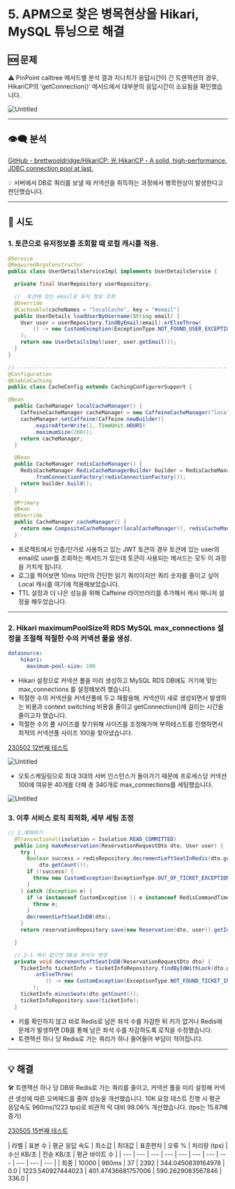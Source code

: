 # 5. APM으로 찾은 병목현상을 Hikari, MySQL 튜닝으로 해결

## 🆘 문제

<aside>
⚠️ PinPoint calltree 메서드별 분석 결과 지나치가 응답시간이 긴 트랜잭션의 경우,
HikariCP의 ‘getConnection()’ 메서드에서 대부분의 응답시간이 소요됨을 확인했습니다.

</aside>

![Untitled](5%20APM%E1%84%8B%E1%85%B3%E1%84%85%E1%85%A9%20%E1%84%8E%E1%85%A1%E1%86%BD%E1%84%8B%E1%85%B3%E1%86%AB%20%E1%84%87%E1%85%A7%E1%86%BC%E1%84%86%E1%85%A9%E1%86%A8%E1%84%92%E1%85%A7%E1%86%AB%E1%84%89%E1%85%A1%E1%86%BC%E1%84%8B%E1%85%B3%E1%86%AF%20Hikari,%20MySQL%20%E1%84%90%E1%85%B2%E1%84%82%201ab511e3fdf24865aaf1b5d56d03e228/Untitled.png)

---

## 👁‍🗨 분석

[GitHub - brettwooldridge/HikariCP: 光 HikariCP・A solid, high-performance, JDBC connection pool at last.](https://github.com/brettwooldridge/HikariCP#obtaining-a-connection)

<aside>
💡 서버에서 DB로 쿼리를 보낼 때 커넥션을 취득하는 과정에서 병목현상이 발생한다고 판단했습니다.

</aside>

---

## 🌟 시도

### 1. **토큰으로 유저정보를 조회할 때 로컬 캐시를 적용.**

```java
@Service
@RequiredArgsConstructor
public class UserDetailsServiceImpl implements UserDetailsService {

  private final UserRepository userRepository;

  //  토큰에 있는 email로 유저 정보 조회
  @Override
  @Cacheable(cacheNames = "localCache", key = "#email")
  public UserDetails loadUserByUsername(String email) {
    User user = userRepository.findByEmail(email).orElseThrow(
        () -> new CustomException(ExceptionType.NOT_FOUND_USER_EXCEPTION)
    );
    return new UserDetailsImpl(user, user.getEmail());
  }
}

// -------------------------------------------------------------------
@Configuration
@EnableCaching
public class CacheConfig extends CachingConfigurerSupport {

@Bean
  public CacheManager localCacheManager() {
    CaffeineCacheManager cacheManager = new CaffeineCacheManager("localCache");
    cacheManager.setCaffeine(Caffeine.newBuilder()
        .expireAfterWrite(1, TimeUnit.HOURS)
        .maximumSize(200));
    return cacheManager;
  }

  @Bean
  public CacheManager redisCacheManager() {
    RedisCacheManager.RedisCacheManagerBuilder builder = RedisCacheManager.RedisCacheManagerBuilder
        .fromConnectionFactory(redisConnectionFactory());
    return builder.build();
  }

  @Primary
  @Bean
  @Override
  public CacheManager cacheManager() {
    return new CompositeCacheManager(localCacheManager(), redisCacheManager());
  }
```

- 프로젝트에서 인증/인가로 사용하고 있는 JWT 토큰의 경우 토큰에 있는 user의 email로 user를 조회하는 메서드가 있는데 토큰이 사용되는 메서드는 모두 이 과정을 거치게 됩니다.
- 로그를 찍어보면 10ms 미만의 간단한 읽기 쿼리이지만 쿼리 숫자를 줄이고 싶어 Local 캐시를 여기에 적용해보았습니다.
- TTL 설정과 더 나은 성능을 위해 Caffeine 라이브러리를 추가해서 캐시 매니저 설정을 해두었습니다.

---

### 2. **Hikari maximumPoolSize와 RDS MySQL max_connections 설정을 조절해 적절한 수의 커넥션 풀을 생성.**

```yaml
datasource:
    hikari:
      maximum-pool-size: 100
```

- Hikari 설정으로 커넥션 풀을 미리 생성하고 MySQL RDS DB에도 거기에 맞는 max_connections 를 설정해보려 했습니다.
- 적절한 수의 커넥션을 커넥션풀에 두고 재활용해, 커넥션이 새로 생성되면서 발생하는 비용과 context switching 비용을 줄이고 getConnection()에 걸리는 시간을 줄이고자 했습니다.
- 적절한 수의 풀 사이즈를 찾기위해 사이즈를 조정해가며 부하테스트를 진행하면서 최적의 커넥션풀 사이즈 100을 찾아냈습니다.

[230502  12번째 테스트 ](https://www.notion.so/230502-12-dce68196b8034f1f9275e2ca2477af5e)

![Untitled](5%20APM%E1%84%8B%E1%85%B3%E1%84%85%E1%85%A9%20%E1%84%8E%E1%85%A1%E1%86%BD%E1%84%8B%E1%85%B3%E1%86%AB%20%E1%84%87%E1%85%A7%E1%86%BC%E1%84%86%E1%85%A9%E1%86%A8%E1%84%92%E1%85%A7%E1%86%AB%E1%84%89%E1%85%A1%E1%86%BC%E1%84%8B%E1%85%B3%E1%86%AF%20Hikari,%20MySQL%20%E1%84%90%E1%85%B2%E1%84%82%201ab511e3fdf24865aaf1b5d56d03e228/Untitled%201.png)

- 오토스케일링으로 최대 3대의 서버 인스턴스가 돌아가기 때문에 프로세스당 커넥션 100에 여유분 40개를 더해 총 340개로 max_connections를 세팅했습니다.

![Untitled](5%20APM%E1%84%8B%E1%85%B3%E1%84%85%E1%85%A9%20%E1%84%8E%E1%85%A1%E1%86%BD%E1%84%8B%E1%85%B3%E1%86%AB%20%E1%84%87%E1%85%A7%E1%86%BC%E1%84%86%E1%85%A9%E1%86%A8%E1%84%92%E1%85%A7%E1%86%AB%E1%84%89%E1%85%A1%E1%86%BC%E1%84%8B%E1%85%B3%E1%86%AF%20Hikari,%20MySQL%20%E1%84%90%E1%85%B2%E1%84%82%201ab511e3fdf24865aaf1b5d56d03e228/Untitled%202.png)

### 3. 이후 서비스 로직 최적화, 세부 세팅 조정

```java
// 2.예매하기
  @Transactional(isolation = Isolation.READ_COMMITTED)
  public Long makeReservation(ReservationRequestDto dto, User user) {
    try {
      Boolean success = redisRepository.decrementLeftSeatInRedis(dto.getTicketInfoId(),
          dto.getCount());
      if (!success) {
        throw new CustomException(ExceptionType.OUT_OF_TICKET_EXCEPTION);
      }
    } catch (Exception e) {
      if (e instanceof CustomException || e instanceof RedisCommandTimeoutException) {
        throw e;
      }
      decrementLeftSeatInDB(dto);
    }
    return reservationRepository.save(new Reservation(dto, user)).getId();

  }

  // 2-1.캐시 없으면 DB로 좌석수 변경
  private void decrementLeftSeatInDB(ReservationRequestDto dto) {
    TicketInfo ticketInfo = ticketInfoRepository.findByIdWithLock(dto.getTicketInfoId())
        .orElseThrow(
            () -> new CustomException(ExceptionType.NOT_FOUND_TICKET_INFO_EXCEPTION)
        );
    ticketInfo.minusSeats(dto.getCount());
    ticketInfoRepository.save(ticketInfo);
  }
```

- 키를 확인하지 않고 바로 Redis로 남은 좌석 수를 차감한 뒤 키가 없거나 Redis에 문제가 발생하면 DB를 통해 남은 좌석 수를 차감하도록 로직을 수정했습니다.
- 트랜잭션 하나 당 Redis로 가는 쿼리가 하나 줄어들어 부담이 적어집니다.

---

## 💡 해결

<aside>
🛠 트랜잭션 하나 당 DB와 Redis로 가는 쿼리를 줄이고, 
커넥션 풀을 미리 설정해 커넥션 생성에 따른 오버헤드를 줄여 성능을 개선했습니다.
10K 요청 테스트 진행 시 평균 응답속도 960ms(1223 tps)로 비관적 락 대비 98.06% 개선했습니다. (tps는 15.87배 증가)

</aside>

[230505  15번째 테스트](https://www.notion.so/230505-15-127ace48e8c44662a2f228b6a7774e28)

| 라벨 | 표본 수 | 평균 응답 속도 | 최소값 | 최대값 | 표준편차 | 오류 % | 처리량
(tps) | 수신 KB/초 | 전송 KB/초 | 평균 바이트 수 |
| --- | --- | --- | --- | --- | --- | --- | --- | --- | --- | --- |
| 최종 | 10000 | 960ms | 37 | 2392 | 344.0450839164978 | 0.0 | 1223.540927444023 | 401.47436681757006 | 590.2629083567846 | 336.0 |
